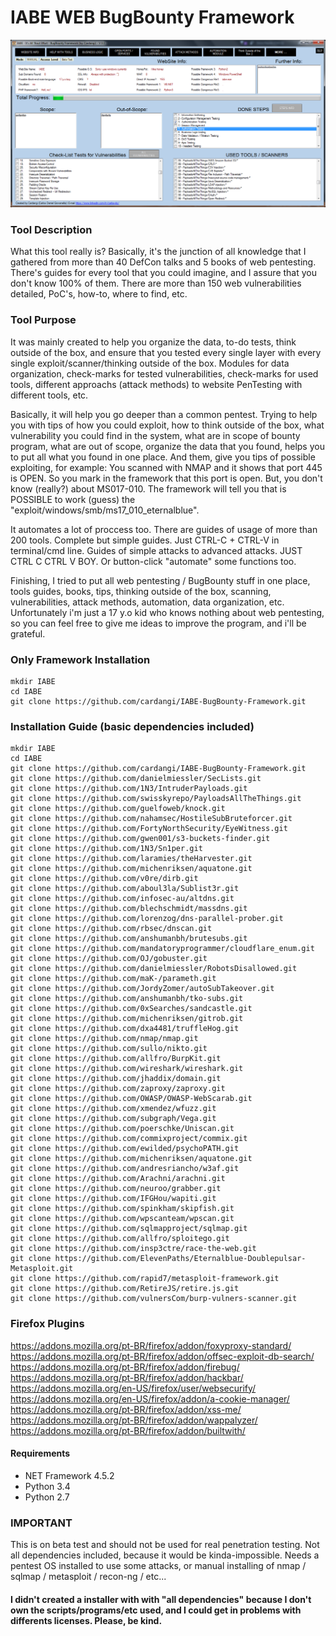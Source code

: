 # IABE WEB BugBounty Framework
![IABE!](iabe.png)
### Tool Description
What this tool really is? Basically, it's the junction of all knowledge that I gathered from more than 40 DefCon talks and 5 books of web pentesting. There's guides for every tool that you could imagine, and I assure that you don't know 100% of them. There are more than 150 web vulnerabilities detailed, PoC's, how-to, where to find, etc.

### Tool Purpose
It was mainly created to help you organize the data, to-do tests, think outside of the box, and ensure that you tested every single layer with every single exploit/scanner/thinking outside of the box. Modules for data organization, check-marks for tested vulnerabilities, check-marks for used tools, different approachs (attack methods) to website PenTesting with different tools, etc.

Basically, it will help you go deeper than a common pentest. Trying to help you with tips of how you could exploit, how to think outside of the box, what vulnerability you could find in the system, what are in scope of bounty program, what are out of scope, organize the data that you found, helps you to put all what you found in one place. And them, give you tips of possible exploiting, for example: You scanned with NMAP and it shows that port 445 is OPEN. So you mark in the framework that this port is open. But, you don't know (really?) about MS017-010. The framework will tell you that is POSSIBLE to work (guess) the "exploit/windows/smb/ms17_010_eternalblue". 

It automates a lot of proccess too. There are guides of usage of more than 200 tools. Complete but simple guides. Just CTRL-C + CTRL-V in terminal/cmd line. Guides of simple attacks to advanced attacks. JUST CTRL C CTRL V BOY. Or button-click "automate" some functions too.

Finishing, I tried to put all web pentesting / BugBounty stuff in one place, tools guides, books, tips, thinking outside of the box, scanning, vulnerabilities, attack methods, automation, data organization, etc. Unfortunately i'm just a 17 y.o kid who knows nothing about web pentesting, so you can feel free to give me ideas to improve the program, and i'll be grateful.
### Only Framework Installation
```
mkdir IABE
cd IABE
git clone https://github.com/cardangi/IABE-BugBounty-Framework.git
```
### Installation Guide (basic dependencies included)
```
mkdir IABE
cd IABE
git clone https://github.com/cardangi/IABE-BugBounty-Framework.git
git clone https://github.com/danielmiessler/SecLists.git
git clone https://github.com/1N3/IntruderPayloads.git
git clone https://github.com/swisskyrepo/PayloadsAllTheThings.git
git clone https://github.com/guelfoweb/knock.git
git clone https://github.com/nahamsec/HostileSubBruteforcer.git
git clone https://github.com/FortyNorthSecurity/EyeWitness.git
git clone https://github.com/gwen001/s3-buckets-finder.git
git clone https://github.com/1N3/Sn1per.git
git clone https://github.com/laramies/theHarvester.git
git clone https://github.com/michenriksen/aquatone.git
git clone https://github.com/v0re/dirb.git
git clone https://github.com/aboul3la/Sublist3r.git
git clone https://github.com/infosec-au/altdns.git
git clone https://github.com/blechschmidt/massdns.git
git clone https://github.com/lorenzog/dns-parallel-prober.git
git clone https://github.com/rbsec/dnscan.git
git clone https://github.com/anshumanbh/brutesubs.git
git clone https://github.com/mandatoryprogrammer/cloudflare_enum.git
git clone https://github.com/OJ/gobuster.git
git clone https://github.com/danielmiessler/RobotsDisallowed.git
git clone https://github.com/maK-/parameth.git
git clone https://github.com/JordyZomer/autoSubTakeover.git
git clone https://github.com/anshumanbh/tko-subs.git
git clone https://github.com/0xSearches/sandcastle.git
git clone https://github.com/michenriksen/gitrob.git
git clone https://github.com/dxa4481/truffleHog.git
git clone https://github.com/nmap/nmap.git
git clone https://github.com/sullo/nikto.git
git clone https://github.com/allfro/BurpKit.git
git clone https://github.com/wireshark/wireshark.git
git clone https://github.com/jhaddix/domain.git
git clone https://github.com/zaproxy/zaproxy.git
git clone https://github.com/OWASP/OWASP-WebScarab.git
git clone https://github.com/xmendez/wfuzz.git
git clone https://github.com/subgraph/Vega.git
git clone https://github.com/poerschke/Uniscan.git
git clone https://github.com/commixproject/commix.git
git clone https://github.com/ewilded/psychoPATH.git
git clone https://github.com/michenriksen/aquatone.git
git clone https://github.com/andresriancho/w3af.git
git clone https://github.com/Arachni/arachni.git
git clone https://github.com/neuroo/grabber.git
git clone https://github.com/IFGHou/wapiti.git
git clone https://github.com/spinkham/skipfish.git
git clone https://github.com/wpscanteam/wpscan.git
git clone https://github.com/sqlmapproject/sqlmap.git
git clone https://github.com/allfro/sploitego.git
git clone https://github.com/insp3ctre/race-the-web.git
git clone https://github.com/ElevenPaths/Eternalblue-Doublepulsar-Metasploit.git
git clone https://github.com/rapid7/metasploit-framework.git
git clone https://github.com/RetireJS/retire.js.git
git clone https://github.com/vulnersCom/burp-vulners-scanner.git
```
### Firefox Plugins
https://addons.mozilla.org/pt-BR/firefox/addon/foxyproxy-standard/
https://addons.mozilla.org/pt-BR/firefox/addon/offsec-exploit-db-search/
https://addons.mozilla.org/pt-BR/firefox/addon/firebug/
https://addons.mozilla.org/pt-BR/firefox/addon/hackbar/
https://addons.mozilla.org/en-US/firefox/user/websecurify/
https://addons.mozilla.org/en-US/firefox/addon/a-cookie-manager/
https://addons.mozilla.org/pt-BR/firefox/addon/xss-me/
https://addons.mozilla.org/pt-BR/firefox/addon/wappalyzer/
https://addons.mozilla.org/pt-BR/firefox/addon/builtwith/
#### Requirements
- NET Framework 4.5.2
- Python 3.4
- Python 2.7
### IMPORTANT
This is on beta test and should not be used for real penetration testing. Not all dependencies included, because it would be kinda-impossible. Needs a pentest OS installed to use some attacks, or manual installing of nmap / sqlmap / metasploit / recon-ng / etc...
#### I didn't created a installer with with "all dependencies" because I don't own the scripts/programs/etc used, and I could get in problems with differents licenses. Please, be kind.
